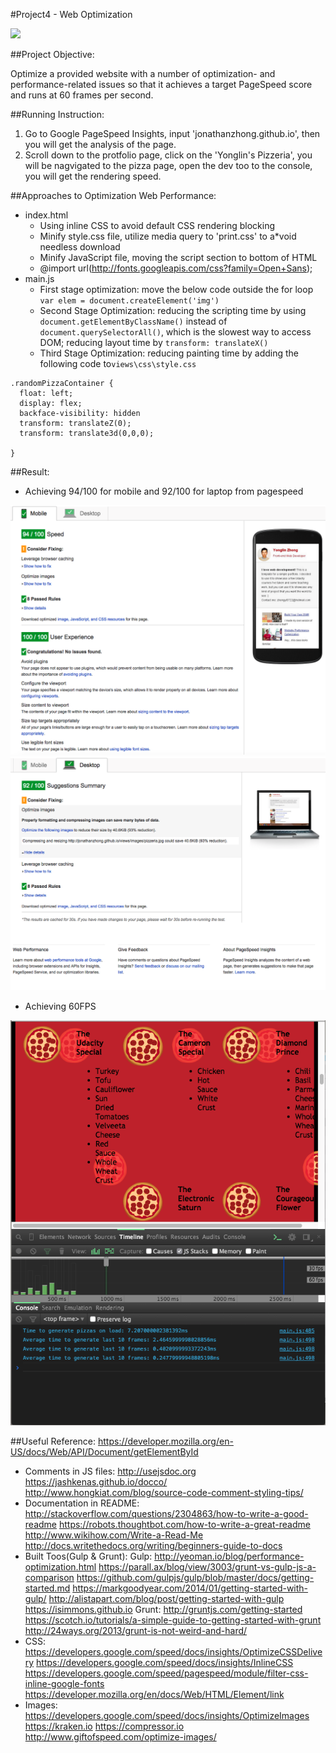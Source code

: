 #Project4 - Web Optimization

![](http://progressed.io/bar/100?title=Progress)


##Project Objective:

Optimize a provided website with a number of optimization- and performance-related issues so that it achieves a target PageSpeed score and runs at 60 frames per second.

##Running Instruction:

1. Go to Google PageSpeed Insights, input 'jonathanzhong.github.io', then you will get the analysis of the page.
2. Scroll down to the protfolio page, click on the 'Yonglin's Pizzeria', you will be nagvigated to the pizza page, open the dev too to the console, you will get the rendering speed.


##Approaches to Optimization Web Performance:
- index.html
  * Using inline CSS to avoid default CSS rendering blocking
  * Minify style.css file, utilize media query to 'print.css' to a*void needless download
  * Minify JavaScript file, moving the script section to bottom of HTML
  * @import url(http://fonts.googleapis.com/css?family=Open+Sans);
- main.js
  * First stage optimization: move the below code outside the for loop
`var elem = document.createElement('img')
`
  * Second Stage Optimization: reducing the scripting time by using `document.getElementByClassName()` instead of `document.querySelectorAll()`, which is the slowest way to access DOM; reducing layout time by `transform: translateX()`
  * Third Stage Optimization: reducing painting time by adding the following code to`views\css\style.css`
```
.randomPizzaContainer {
  float: left;
  display: flex;
  backface-visibility: hidden
  transform: translateZ(0);
  transform: translate3d(0,0,0);

}
```

##Result:
- Achieving 94/100 for mobile and 92/100 for laptop from pagespeed

![pageSpeed-mobile](pageSpeed-mobile0.png)
![pageSpeed-laptop](pageSpeed-laptop0.png)
- Achieving 60FPS

![60fps](60fps.png)

##Useful Reference:
  https://developer.mozilla.org/en-US/docs/Web/API/Document/getElementById
  - Comments in JS files:
  http://usejsdoc.org
  https://jashkenas.github.io/docco/
  http://www.hongkiat.com/blog/source-code-comment-styling-tips/
  - Documentation in README:
  http://stackoverflow.com/questions/2304863/how-to-write-a-good-readme
  https://robots.thoughtbot.com/how-to-write-a-great-readme
  http://www.wikihow.com/Write-a-Read-Me
  http://docs.writethedocs.org/writing/beginners-guide-to-docs
  - Built Toos(Gulp & Grunt):
  Gulp:
  http://yeoman.io/blog/performance-optimization.html
  https://parall.ax/blog/view/3003/grunt-vs-gulp-js-a-comparison
  https://github.com/gulpjs/gulp/blob/master/docs/getting-started.md
  https://markgoodyear.com/2014/01/getting-started-with-gulp/
  http://alistapart.com/blog/post/getting-started-with-gulp
  https://isimmons.github.io
  Grunt:
  http://gruntjs.com/getting-started
  https://scotch.io/tutorials/a-simple-guide-to-getting-started-with-grunt
  http://24ways.org/2013/grunt-is-not-weird-and-hard/
  - CSS:
  https://developers.google.com/speed/docs/insights/OptimizeCSSDelivery
  https://developers.google.com/speed/docs/insights/InlineCSS
  https://developers.google.com/speed/pagespeed/module/filter-css-inline-google-fonts
  https://developer.mozilla.org/en/docs/Web/HTML/Element/link
  - Images:
  https://developers.google.com/speed/docs/insights/OptimizeImages
  https://kraken.io
  https://compressor.io
  http://www.giftofspeed.com/optimize-images/



